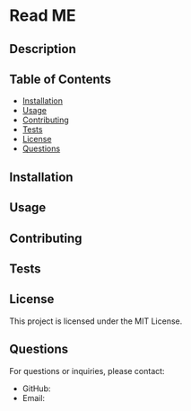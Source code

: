 
  # Read ME
  
  ## Description
  
  
  ## Table of Contents
- [Installation](#installation)
- [Usage](#usage)
- [Contributing](#contributing)
- [Tests](#tests)
- [License](#license)
- [Questions](#questions)

## Installation


## Usage


## Contributing


## Tests


## License
This project is licensed under the MIT License.

## Questions
For questions or inquiries, please contact:
- GitHub: [](https://github.com/)
- Email: 
